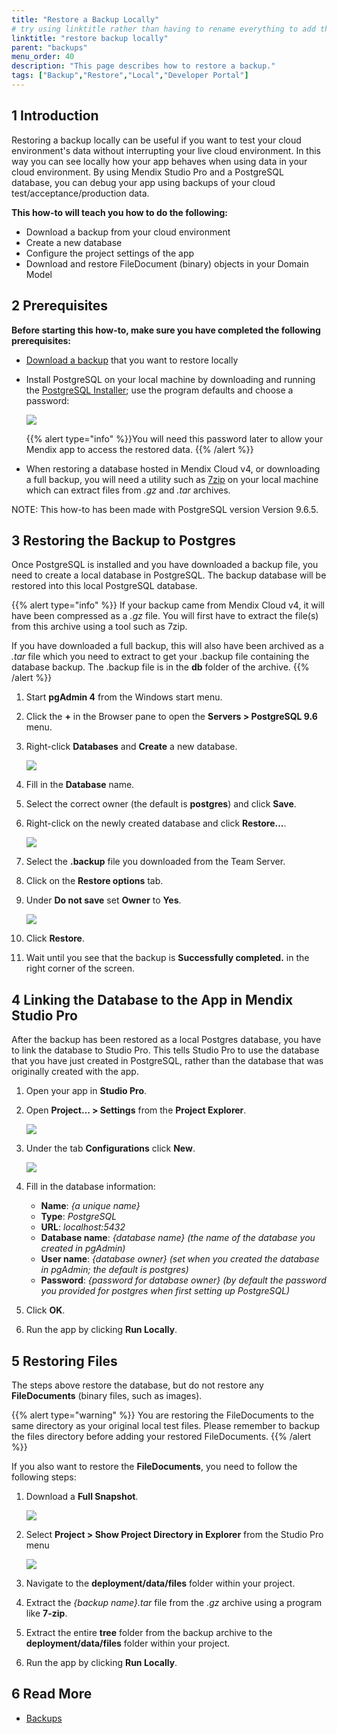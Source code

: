 ```yaml
---
title: "Restore a Backup Locally"
# try using linktitle rather than having to rename everything to add the -a-
linktitle: "restore backup locally"
parent: "backups"
menu_order: 40
description: "This page describes how to restore a backup."
tags: ["Backup","Restore","Local","Developer Portal"]
---
```


## 1 Introduction

Restoring a backup locally can be useful if you want to test your cloud environment's data without interrupting your live cloud environment. In this way you can see locally how your app behaves when using data in your cloud environment. By using Mendix Studio Pro and a PostgreSQL database, you can debug your app using backups of your cloud test/acceptance/production data.

**This how-to will teach you how to do the following:**

* Download a backup from your cloud environment
* Create a new database
* Configure the project settings of the app
* Download and restore FileDocument (binary) objects in your Domain Model

## 2 Prerequisites

**Before starting this how-to, make sure you have completed the following prerequisites:**

* [Download a backup](download-backup) that you want to restore locally
* Install PostgreSQL on your local machine by downloading and running the [PostgreSQL Installer](https://www.postgresql.org/download/windows/); use the program defaults and choose a password:

    ![](attachments/restore-backup-locally/postgres-password.png)

    {{% alert type="info" %}}You will need this password later to allow your Mendix app to access the restored data. 
    {{% /alert %}}

* When restoring a database hosted in Mendix Cloud v4, or downloading a full backup, you will need a utility such as [7zip](http://www.7-zip.org/) on your local machine which can extract files from *.gz* and *.tar* archives.

NOTE: This how-to has been made with PostgreSQL version Version 9.6.5.

## 3 Restoring the Backup to Postgres

Once PostgreSQL is installed and you have downloaded a backup file, you need to create a local database in PostgreSQL. The backup database will be restored into this local PostgreSQL database.

{{% alert type="info" %}}
If your backup came from Mendix Cloud v4, it will have been compressed as a *.gz* file. You will first have to extract the file(s) from this archive using a tool such as 7zip.

If you have downloaded a full backup, this will also have been archived as a *.tar* file which you need to extract to get your .backup file containing the database backup. The .backup file is in the **db** folder of the archive.
{{% /alert %}}

1. Start **pgAdmin 4** from the Windows start menu.
2. Click the **+** in the Browser pane to open the **Servers > PostgreSQL 9.6** menu.
3. Right-click **Databases** and **Create** a new database.

    ![](attachments/restore-backup-locally/add-database.png)

4. Fill in the **Database** name.
5. Select the correct owner (the default is **postgres**) and click **Save**.
6. Right-click on the newly created database and click **Restore...**.

    ![](attachments/restore-backup-locally/restore-database.png)

7. Select the **.backup** file you downloaded from the Team Server.
8. Click on the **Restore options** tab.
9. Under **Do not save** set **Owner** to **Yes**.

    ![](attachments/restore-backup-locally/restore-options.png)

10. Click **Restore**.
11.	Wait until you see that the backup is **Successfully completed.** in the right corner of the screen.

## 4 Linking the Database to the App in Mendix Studio Pro

After the backup has been restored as a local Postgres database, you have to link the database to Studio Pro. This tells Studio Pro to use the database that you have just created in PostgreSQL, rather than the database that was originally created with the app.

1. Open your app in **Studio Pro**.
2. Open **Project... > Settings** from the **Project Explorer**.

    ![](attachments/restore-backup-locally/modeler-settings.png)

3. Under the tab **Configurations** click **New**.

    ![](attachments/restore-backup-locally/add-configuration.png)

4. Fill in the database information:
    * **Name**: *{a unique name}*
    * **Type**: *PostgreSQL*
    * **URL**: *localhost:5432*
    * **Database name**: *{database name} (the name of the database you created in pgAdmin)*
    * **User name**: *{database owner} (set when you created the database in pgAdmin; the default is postgres)*
    * **Password**: *{password for database owner} (by default the password you provided for postgres when first setting up PostgreSQL)*

5. Click **OK**.
6. Run the app by clicking **Run Locally**.

## 5 Restoring Files

The steps above restore the database, but do not restore any **FileDocuments** (binary files, such as images).

{{% alert type="warning" %}}
You are restoring the FileDocuments to the same directory as your original local test files. Please remember to backup the files directory before adding your restored FileDocuments.
{{% /alert %}}

If you also want to restore the **FileDocuments**, you need to follow the following steps:

1. Download a **Full Snapshot**.

    ![](attachments/restore-backup-locally/backup-choice.png)

2. Select **Project > Show Project Directory in Explorer** from the Studio Pro menu

    ![](attachments/restore-backup-locally/project-directory.png)

3. Navigate to the **deployment/data/files** folder within your project.
4. Extract the *{backup name}.tar* file from the *.gz* archive using a program like **7-zip**.
5. Extract the entire **tree** folder from the backup archive to the  **deployment/data/files** folder within your project.
6. Run the app by clicking **Run Locally**.

## 6 Read More

* [Backups](backups)
